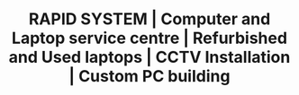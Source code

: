 ---
title: "RAPID SYSTEM | Computer and Laptop service centre | Refurbished and Used laptops | CCTV Installation | Custom PC building"
url: /vijayaraghava-mudaliyar-chatiram-tiruelveli/rapid-system-computer-and-laptop-service-centre-refurbished-and-used-laptops-cctv-installation-custom-pc-building/
shop: computer
---
